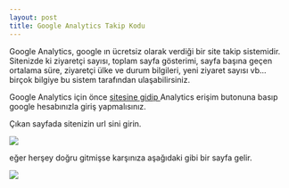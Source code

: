 ```yaml
---
layout: post
title: Google Analytics Takip Kodu
---
```


Google Analytics, google ın ücretsiz olarak verdiği bir site takip sistemidir.
Sitenizde ki ziyaretçi sayısı, toplam sayfa gösterimi, sayfa başına geçen ortalama süre, ziyaretçi ülke ve durum bilgileri, yeni ziyaret sayısı vb...
birçok bilgiye bu sistem tarafından ulaşabilirsiniz.

Google Analytics için önce <a href = "http://www.google.com/analytics/"> sitesine gidip </a> Analytics erişim butonuna basıp google hesabınızla giriş yapmalısınız.

Çıkan sayfada sitenizin url sini girin.

<img src="https://github.com/bsaral/bsaral.github.com/blob/master/images/7.png?raw=true"/>

eğer herşey doğru gitmişse karşınıza aşağıdaki gibi bir sayfa gelir.

<img src="https://github.com/bsaral/bsaral.github.com/blob/master/images/8.png?raw=true"/>








